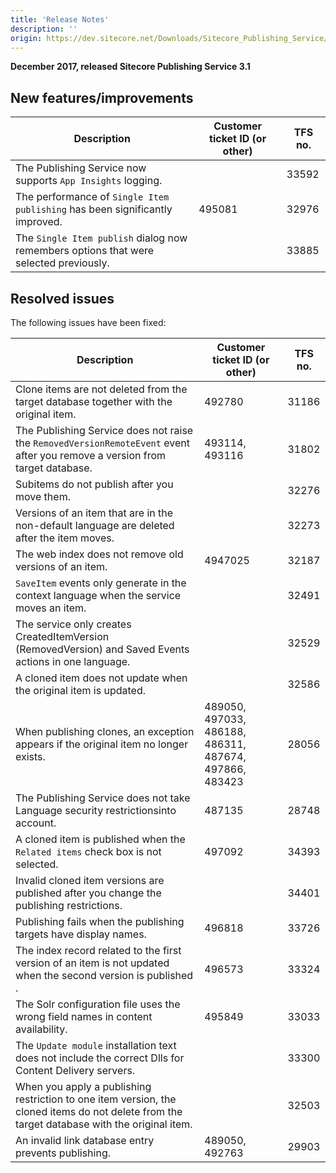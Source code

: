 ```yaml
---
title: 'Release Notes'
description: ''
origin: https://dev.sitecore.net/Downloads/Sitecore_Publishing_Service/31/Sitecore_Publishing_Service_31_Initial_Release/Release_Notes
---
```


**December 2017, released Sitecore Publishing Service 3.1**

## New features/improvements

| Description                                                                           | Customer ticket ID (or other) | TFS no. |
| ------------------------------------------------------------------------------------- | ----------------------------- | ------- |
| The Publishing Service now supports `App Insights` logging​.​                         |                               | 33592   |
| The performance of `Single Item publishing` has been significantly improved.​         | 495081                        | 32976   |
| The `Single Item publish` dialog now remembers options that were selected previously. |                               | 33885   |

## Resolved issues

The following issues have been fixed:

| Description                                                                                                                                  | Customer ticket ID (or other)                          | TFS no. |
| -------------------------------------------------------------------------------------------------------------------------------------------- | ------------------------------------------------------ | ------- |
| Clone items are not deleted from the target database together with the original item​.​                                                      | 492780                                                 | 31186   |
| The Publishing Service does not raise the `RemovedVersionRemoteEvent` event after you remove a version from target database​.                | 493114, 493116                                         | 31802   |
| ​Subitems do not publish after you move them.                                                                                                |                                                        | 32276   |
| Versions of an item that are in the non-default language are deleted after the item moves.                                                   |                                                        | 32273   |
| ​The web index does not remove old versions of an item.​                                                                                     | 4947025                                                | 32187   |
| `SaveItem` events only generate in the context language when the service moves an item.​                                                     |                                                        | 32491   |
| The service only creates CreatedItemVersion (RemovedVersion) and Saved Events​ actions in one language. ​                                    |                                                        | 32529   |
| ​A cloned item does not update when the original item is updated.                                                                            |                                                        | 32586   |
| When publishing clones, an exception appears if the original item no longer exists.​                                                         | 489050, 497033, 486188, 486311, 487674, 497866, 483423 | 28056   |
| ​The Publishing Service does not take Language security restrictions​ into account.                                                          | 487135                                                 | 28748   |
| A cloned item is published when​​ the `Related items` check box is not selected.                                                             | 497092                                                 | 34393   |
| ​Invalid cloned item versions are published after you change the publishing restriction​s.                                                   |                                                        | 34401   |
| Publishing fails when the publishing targets have display names.​                                                                            | 496818                                                 | 33726   |
| ​The index record related to the first version of an item is not updated when the second version is published .                              | 496573                                                 | 33324   |
| ​The Solr configuration​​ file uses the wrong field names​ in content availability.​                                                         | 495849                                                 | 33033   |
| ​The `Update module` installation text does not include the correct Dlls for Content Delivery servers.                                       |                                                        | 33300   |
| When you apply a publishing restriction to one item version, the cloned items do not delete from the target database with the original item. |                                                        | 32503   |
| An invalid link database entry prevents publishing​.​                                                                                        | 489050, 492763                                         | 29903   |
